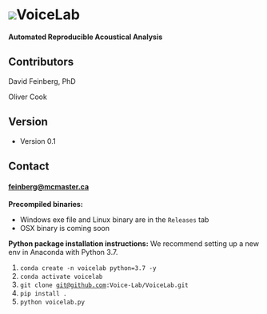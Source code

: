 <img src="Voicelab/favicon.ico">**VoiceLab**
======
**Automated Reproducible Acoustical Analysis**



## Contributors
David Feinberg, PhD  

Oliver Cook

## Version 
* Version 0.1

## Contact
#### feinberg@mcmaster.ca

**Precompiled binaries:**
- Windows exe file and Linux binary are in the `Releases` tab
- OSX binary is coming soon


**Python package installation instructions:**
We recommend setting up a new env in Anaconda with Python 3.7.
1. <code>conda create -n voicelab python=3.7 -y</code>
2. <code>conda activate voicelab</code>
3. <code>git clone git@github.com:Voice-Lab/VoiceLab.git</code>
4. <code>pip install .</code>
5. <code>python voicelab.py<code>
